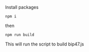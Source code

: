 Install packages
```
npm i
```
then

```
npm run build
```

This will run the script to build bip47.js